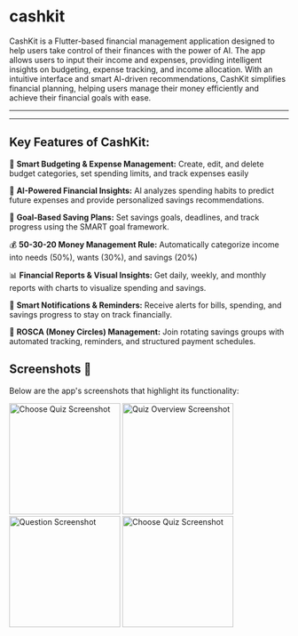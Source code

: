 # cashkit

CashKit is a Flutter-based financial management application designed to help users take control of their finances with the power of AI. The app allows users to input their income and expenses, providing intelligent insights on budgeting, expense tracking, and income allocation. With an intuitive interface and smart AI-driven recommendations, CashKit simplifies financial planning, helping users manage their money efficiently and achieve their financial goals with ease.

---

---
## Key Features of CashKit:

🏦 **Smart Budgeting & Expense Management:** Create, edit, and delete budget categories, set spending limits, and track expenses easily

🤖 **AI-Powered Financial Insights:** AI analyzes spending habits to predict future expenses and provide personalized savings recommendations.

🎯 **Goal-Based Saving Plans:** Set savings goals, deadlines, and track progress using the SMART goal framework.

💰 **50-30-20 Money Management Rule:** Automatically categorize income into needs (50%), wants (30%), and savings (20%)

📊 **Financial Reports & Visual Insights:** Get daily, weekly, and monthly reports with charts to visualize spending and savings.

🔔 **Smart Notifications & Reminders:** Receive alerts for bills, spending, and savings progress to stay on track financially.

🔄 **ROSCA (Money Circles) Management:** Join rotating savings groups with automated tracking, reminders, and structured payment schedules.

## Screenshots 📸
Below are the app's screenshots that highlight its functionality:


<img src="https://github.com/user-attachments/assets/a59d7f52-0ad3-4021-8445-eec7a24227c7" alt="Choose Quiz Screenshot" width="200"> <img src="https://github.com/user-attachments/assets/257fa875-d475-4540-ac48-5a3cf0b3e1a8" alt="Quiz Overview Screenshot" width="200"> <img src="https://github.com/user-attachments/assets/ef9d1312-a049-410b-b129-a4713c7ba1e2" alt="Question Screenshot" width="200"> <img src="https://github.com/user-attachments/assets/82787715-5a1c-4842-91cd-524111fa9703" alt="Choose Quiz Screenshot" width="200">
